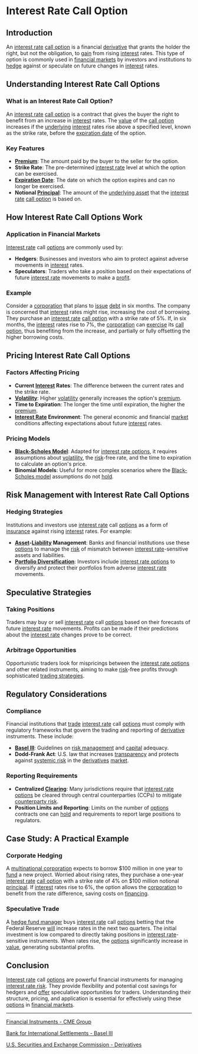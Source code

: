 # Interest Rate Call Option

## Introduction
An [interest rate](../i/interest_rate.md) [call option](../c/call_option.md) is a financial [derivative](../d/derivative.md) that grants the holder the right, but not the obligation, to [gain](../g/gain.md) from rising [interest](../i/interest.md) rates. This type of option is commonly used in [financial markets](../f/financial_market.md) by investors and institutions to [hedge](../h/hedge.md) against or speculate on future changes in [interest](../i/interest.md) rates.

## Understanding Interest Rate Call Options

### What is an Interest Rate Call Option?
An [interest rate](../i/interest_rate.md) [call option](../c/call_option.md) is a contract that gives the buyer the right to benefit from an increase in [interest](../i/interest.md) rates. The [value](../v/value.md) of the [call option](../c/call_option.md) increases if the [underlying](../u/underlying.md) [interest](../i/interest.md) rates rise above a specified level, known as the strike rate, before the [expiration date](../e/expiration_date.md) of the option.

### Key Features
- **[Premium](../p/premium.md)**: The amount paid by the buyer to the seller for the option.
- **Strike Rate**: The pre-determined [interest rate](../i/interest_rate.md) level at which the option can be exercised.
- **[Expiration Date](../e/expiration_date.md)**: The date on which the option expires and can no longer be exercised.
- **Notional [Principal](../p/principal.md)**: The amount of the [underlying asset](../u/underlying_asset.md) that the [interest rate](../i/interest_rate.md) [call option](../c/call_option.md) is based on.

## How Interest Rate Call Options Work

### Application in Financial Markets
[Interest rate](../i/interest_rate.md) call [options](../o/options.md) are commonly used by:
- **Hedgers**: Businesses and investors who aim to protect against adverse movements in [interest](../i/interest.md) rates.
- **Speculators**: Traders who take a position based on their expectations of future [interest rate](../i/interest_rate.md) movements to make a [profit](../p/profit.md).

### Example
Consider a [corporation](../c/corporation.md) that plans to [issue](../i/issue.md) [debt](../d/debt.md) in six months. The company is concerned that [interest](../i/interest.md) rates might rise, increasing the cost of borrowing. They purchase an [interest rate](../i/interest_rate.md) [call option](../c/call_option.md) with a strike rate of 5%. If, in six months, the [interest](../i/interest.md) rates rise to 7%, the [corporation](../c/corporation.md) can [exercise](../e/exercise.md) its [call option](../c/call_option.md), thus benefiting from the increase, and partially or fully offsetting the higher borrowing costs.

## Pricing Interest Rate Call Options

### Factors Affecting Pricing
- **Current [Interest](../i/interest.md) Rates**: The difference between the current rates and the strike rate.
- **[Volatility](../v/volatility.md)**: Higher [volatility](../v/volatility.md) generally increases the option's [premium](../p/premium.md).
- **Time to Expiration**: The longer the time until expiration, the higher the [premium](../p/premium.md).
- **[Interest Rate](../i/interest_rate.md) Environment**: The general economic and financial [market](../m/market.md) conditions affecting expectations about future [interest](../i/interest.md) rates.

### Pricing Models
- **[Black-Scholes Model](../b/black-scholes_model.md)**: Adapted for [interest rate options](../i/interest_rate_options.md), it requires assumptions about [volatility](../v/volatility.md), the [risk](../r/risk.md)-free rate, and the time to expiration to calculate an option's price.
- **Binomial Models**: Useful for more complex scenarios where the [Black-Scholes model](../b/black-scholes_model.md) assumptions do not [hold](../h/hold.md).

## Risk Management with Interest Rate Call Options

### Hedging Strategies
Institutions and investors use [interest rate](../i/interest_rate.md) call [options](../o/options.md) as a form of [insurance](../i/insurance.md) against rising [interest](../i/interest.md) rates. For example:
- **[Asset](../a/asset.md)-[Liability](../l/liability.md) Management**: Banks and financial institutions use these [options](../o/options.md) to manage the [risk](../r/risk.md) of mismatch between [interest rate](../i/interest_rate.md)-sensitive assets and liabilities.
- **[Portfolio Diversification](../p/portfolio_diversification.md)**: Investors include [interest rate options](../i/interest_rate_options.md) to diversify and protect their portfolios from adverse [interest rate](../i/interest_rate.md) movements.

## Speculative Strategies

### Taking Positions
Traders may buy or sell [interest rate](../i/interest_rate.md) call [options](../o/options.md) based on their forecasts of future [interest rate](../i/interest_rate.md) movements. Profits can be made if their predictions about the [interest rate](../i/interest_rate.md) changes prove to be correct.

### Arbitrage Opportunities
Opportunistic traders look for mispricings between the [interest rate options](../i/interest_rate_options.md) and other related instruments, aiming to make [risk](../r/risk.md)-free profits through sophisticated [trading strategies](../t/trading_strategies.md).

## Regulatory Considerations

### Compliance
Financial institutions that [trade](../t/trade.md) [interest rate](../i/interest_rate.md) call [options](../o/options.md) must comply with regulatory frameworks that govern the trading and reporting of [derivative](../d/derivative.md) instruments. These include:
- **[Basel III](../b/basel_iii.md)**: Guidelines on [risk management](../r/risk_management.md) and [capital](../c/capital.md) adequacy.
- **Dodd-Frank Act**: U.S. law that increases [transparency](../t/transparency.md) and protects against [systemic risk](../s/systemic_risk.md) in the [derivatives](../d/derivatives.md) [market](../m/market.md).

### Reporting Requirements
- **Centralized [Clearing](../c/clearing.md)**: Many jurisdictions require that [interest rate options](../i/interest_rate_options.md) be cleared through central counterparties (CCPs) to mitigate [counterparty risk](../c/counterparty_risk.md).
- **Position Limits and Reporting**: Limits on the number of [options](../o/options.md) contracts one can [hold](../h/hold.md) and requirements to report large positions to regulators.

## Case Study: A Practical Example

### Corporate Hedging
A [multinational corporation](../m/multinational_corporation.md) expects to borrow $100 million in one year to [fund](../f/fund.md) a new project. Worried about rising rates, they purchase a one-year [interest rate](../i/interest_rate.md) [call option](../c/call_option.md) with a strike rate of 4% on $100 million notional [principal](../p/principal.md). If [interest](../i/interest.md) rates rise to 6%, the option allows the [corporation](../c/corporation.md) to benefit from the rate difference, saving costs on [financing](../f/financing.md).

### Speculative Trade
A [hedge fund manager](../h/hedge_fund_manager.md) buys [interest rate](../i/interest_rate.md) call [options](../o/options.md) betting that the Federal Reserve [will](../w/will.md) increase rates in the next two quarters. The initial investment is low compared to directly taking positions in [interest rate](../i/interest_rate.md)-sensitive instruments. When rates rise, the [options](../o/options.md) significantly increase in [value](../v/value.md), generating substantial profits.

## Conclusion

[Interest rate](../i/interest_rate.md) call [options](../o/options.md) are powerful financial instruments for managing [interest rate risk](../i/interest_rate_risk.md). They provide flexibility and potential cost savings for hedgers and [offer](../o/offer.md) speculative opportunities for traders. Understanding their structure, pricing, and application is essential for effectively using these [options](../o/options.md) in [financial markets](../f/financial_market.md).

---

[Financial Instruments - CME Group](https://www.cmegroup.com)

[Bank for International Settlements - Basel III](https://www.bis.org/bcbs/basel3.htm)

[U.S. Securities and Exchange Commission - Derivatives](https://www.sec.gov/spotlight/dodd-frank/derivatives.shtml)